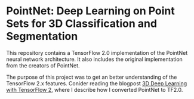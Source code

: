 # PointNet: Deep Learning on Point Sets for 3D Classification and Segmentation

This repository contains a TensorFlow 2.0 implementation of the PointNet neural network architecture. It also includes the original implementation from the creators of PointNet.

The purpose of this project was to get an better understanding of the TensorFlow 2.x features. Conider reading the blogpost [3D Deep Learning with TensorFlow 2](https://www.inovex.de/blog/3d-deep-learning-tensorflow-2/), where I describe how I converted PointNet to TF2.0.
